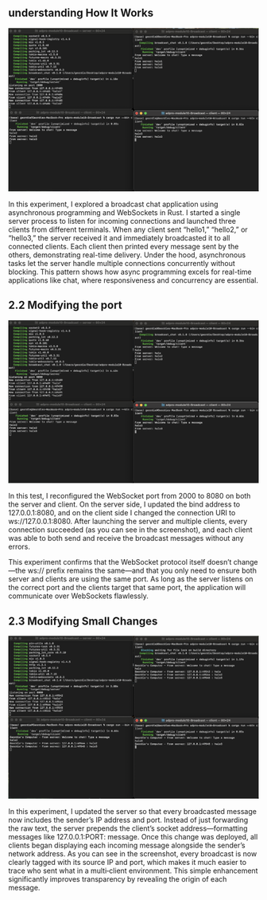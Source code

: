 ## understanding How It Works

![alt text](img/One.png)

In this experiment, I explored a broadcast chat application using asynchronous programming and WebSockets in Rust. I started a single server process to listen for incoming connections and launched three clients from different terminals. When any client sent “hello1,” “hello2,” or “hello3,” the server received it and immediately broadcasted it to all connected clients. Each client then printed every message sent by the others, demonstrating real-time delivery. Under the hood, asynchronous tasks let the server handle multiple connections concurrently without blocking. This pattern shows how async programming excels for real-time applications like chat, where responsiveness and concurrency are essential.


## 2.2 Modifying the port
![alt text](img/Two.png)

In this test, I reconfigured the WebSocket port from 2000 to 8080 on both the server and client. On the server side, I updated the bind address to 127.0.0.1:8080, and on the client side I changed the connection URI to ws://127.0.0.1:8080. After launching the server and multiple clients, every connection succeeded (as you can see in the screenshot), and each client was able to both send and receive the broadcast messages without any errors.

This experiment confirms that the WebSocket protocol itself doesn’t change—the ws:// prefix remains the same—and that you only need to ensure both server and clients are using the same port. As long as the server listens on the correct port and the clients target that same port, the application will communicate over WebSockets flawlessly.


## 2.3 Modifying Small Changes
![alt text](img/Three.png)

In this experiment, I updated the server so that every broadcasted message now includes the sender’s IP address and port. Instead of just forwarding the raw text, the server prepends the client’s socket address—formatting messages like 127.0.0.1:PORT: message. Once this change was deployed, all clients began displaying each incoming message alongside the sender’s network address. As you can see in the screenshot, every broadcast is now clearly tagged with its source IP and port, which makes it much easier to trace who sent what in a multi‐client environment. This simple enhancement significantly improves transparency by revealing the origin of each message.